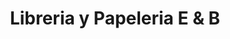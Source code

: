 ---
title: "Libreria y Papeleria E & B"
url: /los-negros/libreria-y-papeleria-e-und-b/
shop: Schreibwaren
---